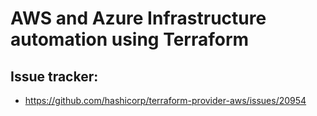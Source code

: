 # AWS and Azure Infrastructure automation using Terraform

## Issue tracker:
- https://github.com/hashicorp/terraform-provider-aws/issues/20954